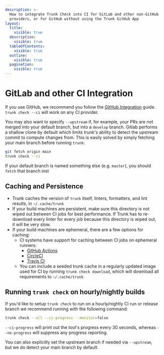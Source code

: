 ```yaml
---
description: >-
  How to integrate Trunk Check into CI for GitLab and other non-GitHub
  providers, or for GitHub without using the Trunk GitHub App
layout:
  title:
    visible: true
  description:
    visible: true
  tableOfContents:
    visible: true
  outline:
    visible: true
  pagination:
    visible: true
---
```


# GitLab and other CI Integration

If you use GitHub, we recommend you follow the [GitHub Integration](../get-started/) guide.
`trunk check --ci` will work on any CI provider.

You may also want to specify `--upstream` if, for example, your PRs are not merged into your default branch, but into a `develop` branch.
Gitlab performs a shallow clone by default which limits trunk's ability to detect the upstream commit to compute changes from. This is easily solved by simply fetching your main branch before running `trunk`:

```bash
git fetch origin main
trunk check --ci
```

If your default branch is named something else (e.g. `master`), you should `fetch` that branch inst

## Caching and Persistence

- Trunk caches the version of `trunk` itself, linters, formatters, and lint results, in `~/.cache/trunk`
- If your build machines are persistent, make sure this directory is not wiped out between CI jobs for best performance. If Trunk has to re-download every linter for every job because this directory is wiped out, it will be very slow.
- If your build machines are ephemeral, there are a few options for caching:
  - CI systems have support for caching between CI jobs on ephemeral runners:
    - [GitHub Actions](https://github.com/actions/cache)
    - [CircleCI](https://circleci.com/docs/2.0/guides/caching/)
    - [Travis CI](https://docs.travis-ci.com/user/caching/)
  - You can include a seeded trunk cache in a regularly updated image used for CI by running `trunk check download`, which will download all requirements to `~/.cache/trunk`

## Running `trunk check` on hourly/nightly builds

If you'd like to setup `trunk check` to run on a hourly/nightly CI run or release branch we recommend running with the following command:

```bash
trunk check --all --ci-progress --monitor=false
```

`--ci-progress` will print out the tool's progress every 30 seconds, whereas `--no-progress` will suppress any progress reporting.

You can also explicitly set the upstream branch if needed via `--upstream`, but we do detect your main branch by default.
